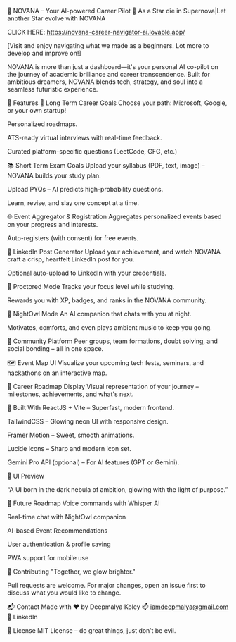 🌌 NOVANA – Your AI-powered Career Pilot 🚀
As a Star die in Supernova|Let another Star evolve with NOVANA

CLICK HERE: https://novana-career-navigator-ai.lovable.app/

[Visit and enjoy navigating what we made as a beginners. Lot more to develop and improve on!]

NOVANA is more than just a dashboard—it's your personal AI co-pilot on the journey of academic brilliance and career transcendence. Built for ambitious dreamers, NOVANA blends tech, strategy, and soul into a seamless futuristic experience.

🌠 Features
🎯 Long Term Career Goals
Choose your path: Microsoft, Google, or your own startup!

Personalized roadmaps.

ATS-ready virtual interviews with real-time feedback.

Curated platform-specific questions (LeetCode, GFG, etc.)

📚 Short Term Exam Goals
Upload your syllabus (PDF, text, image) – NOVANA builds your study plan.

Upload PYQs – AI predicts high-probability questions.

Learn, revise, and slay one concept at a time.

🌐 Event Aggregator & Registration
Aggregates personalized events based on your progress and interests.

Auto-registers (with consent) for free events.

📝 LinkedIn Post Generator
Upload your achievement, and watch NOVANA craft a crisp, heartfelt LinkedIn post for you.

Optional auto-upload to LinkedIn with your credentials.

👀 Proctored Mode
Tracks your focus level while studying.

Rewards you with XP, badges, and ranks in the NOVANA community.

🦉 NightOwl Mode
An AI companion that chats with you at night.

Motivates, comforts, and even plays ambient music to keep you going.

🧠 Community Platform
Peer groups, team formations, doubt solving, and social bonding – all in one space.

🗺️ Event Map UI
Visualize your upcoming tech fests, seminars, and hackathons on an interactive map.

🚀 Career Roadmap Display
Visual representation of your journey – milestones, achievements, and what's next.

🧪 Built With
ReactJS + Vite – Superfast, modern frontend.

TailwindCSS – Glowing neon UI with responsive design.

Framer Motion – Sweet, smooth animations.

Lucide Icons – Sharp and modern icon set.

Gemini Pro API (optional) – For AI features (GPT or Gemini).

📸 UI Preview

“A UI born in the dark nebula of ambition, glowing with the light of purpose.”

🧠 Future Roadmap
 Voice commands with Whisper AI

 Real-time chat with NightOwl companion

 AI-based Event Recommendations

 User authentication & profile saving

 PWA support for mobile use

🙌 Contributing
"Together, we glow brighter."

Pull requests are welcome. For major changes, open an issue first to discuss what you would like to change.

📬 Contact
Made with ❤️ by Deepmalya Koley
📫 iamdeepmalya@gmail.com
🔗 LinkedIn

📄 License
MIT License – do great things, just don’t be evil.


